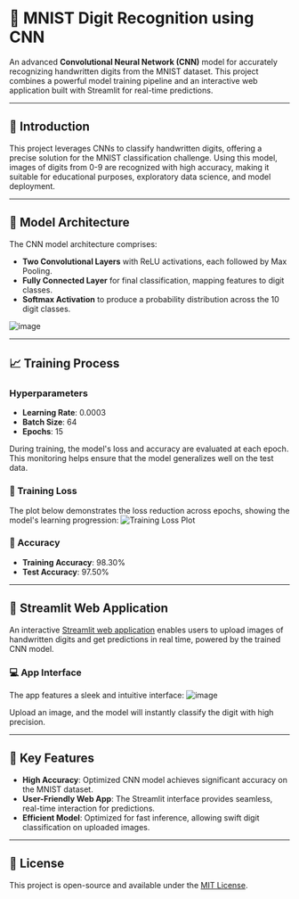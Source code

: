 # 🧠 MNIST Digit Recognition using CNN

An advanced **Convolutional Neural Network (CNN)** model for accurately recognizing handwritten digits from the MNIST dataset. This project combines a powerful model training pipeline and an interactive web application built with Streamlit for real-time predictions.

---

## 📖 Introduction
This project leverages CNNs to classify handwritten digits, offering a precise solution for the MNIST classification challenge. Using this model, images of digits from 0-9 are recognized with high accuracy, making it suitable for educational purposes, exploratory data science, and model deployment.

---

## 🧬 Model Architecture
The CNN model architecture comprises:
- **Two Convolutional Layers** with ReLU activations, each followed by Max Pooling.
- **Fully Connected Layer** for final classification, mapping features to digit classes.
- **Softmax Activation** to produce a probability distribution across the 10 digit classes.

![image](https://github.com/user-attachments/assets/c6153aa6-d145-429b-a152-64fac30ff25b)

---

## 📈 Training Process
### Hyperparameters
- **Learning Rate**: 0.0003
- **Batch Size**: 64
- **Epochs**: 15

During training, the model's loss and accuracy are evaluated at each epoch. This monitoring helps ensure that the model generalizes well on the test data.

### 🔹 Training Loss
The plot below demonstrates the loss reduction across epochs, showing the model's learning progression:
![Training Loss Plot](images/training_loss.png)

### 🔹 Accuracy
- **Training Accuracy**: 98.30%
- **Test Accuracy**: 97.50%

---

## 🚀 Streamlit Web Application
An interactive [Streamlit web application]([ADD_YOUR_STREAMLIT_APP_LINK_HERE](https://cnn-mnist-uvtrszxczn3qcd3yt4m6am.streamlit.app/)) enables users to upload images of handwritten digits and get predictions in real time, powered by the trained CNN model.

### 💻 App Interface
The app features a sleek and intuitive interface:
![image](https://github.com/user-attachments/assets/61860ceb-951a-42df-9ff0-2e601f92db14)

Upload an image, and the model will instantly classify the digit with high precision.

---

## 🔑 Key Features
- **High Accuracy**: Optimized CNN model achieves significant accuracy on the MNIST dataset.
- **User-Friendly Web App**: The Streamlit interface provides seamless, real-time interaction for predictions.
- **Efficient Model**: Optimized for fast inference, allowing swift digit classification on uploaded images.

---

## 📜 License
This project is open-source and available under the [MIT License](LICENSE).

